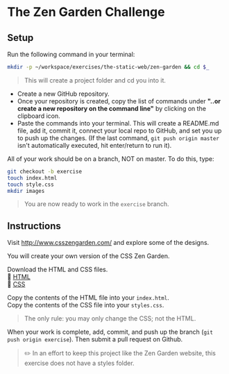 # The Zen Garden Challenge

## Setup

Run the following command in your terminal:

```bash
mkdir -p ~/workspace/exercises/the-static-web/zen-garden && cd $_
```
> This will create a project folder and cd you into it.

+ Create a new GitHub repository.
+ Once your repository is created, copy the list of commands under **"..or create a new repository on the command line"** by clicking on the clipboard icon.
+ Paste the commands into your terminal. This will create a README.md file, add it, commit it, connect your local repo to GitHub, and set you up to push up the changes. (If the last command, `git push origin master` isn't automatically executed, hit enter/return to run it).

All of your work should be on a branch, NOT on master. To do this, type:

```bash
git checkout -b exercise
touch index.html
touch style.css
mkdir images
```

> You are now ready to work in the `exercise` branch.

## Instructions

Visit http://www.csszengarden.com/ and explore some of the designs.

You will create your own version of the CSS Zen Garden.

Download the HTML and CSS files.  
:paperclip: [HTML](http://www.csszengarden.com/examples/index)  
:paperclip: [CSS](http://www.csszengarden.com/examples/style.css)  

Copy the contents of the HTML file into your `index.html`.  
Copy the contents of the CSS file into your `styles.css`.  

> The only rule: you may only change the CSS; not the HTML.

When your work is complete, add, commit, and push up the branch (`git push origin exercise`). Then submit a pull request on Github.

> :pencil2: In an effort to keep this project like the Zen Garden website, this exercise does not have a styles folder.
